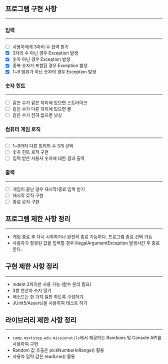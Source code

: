 ## 프로그램 구현 사항

---
### 입력

---
- [ ] 사용자에게 3자리 수 입력 받기
- [X] 3자리 수 아닌 경우 Exception 발생
- [X] 숫자 아닌 경우 Exception 발생
- [X] 중복 숫자가 포함된 경우 Exception 발생
- [X] 1~9 범위가 아닌 숫자의 경우 Exception 발생
### 숫자 힌트

---
- [ ] 같은 수가 같은 자리에 있으면 스트라이크
- [ ] 같은 수가 다른 자리에 있으면 볼
- [ ] 같은 수가 전혀 없으면 낫싱
### 컴퓨터 게임 로직

---
- [ ] 1~9까지 다른 임의의 수 3개 선택
- [ ] 숫자 힌트 로직 구현
- [ ] 입력 받은 사용자 숫자에 대한 결과 출력
### 출력

---
- [ ] 게임이 끝난 경우 재시작/종료 입력 받기
- [ ] 재시작 로직 구현
- [ ] 종료 로직 구현

## 프로그램 제한 사항 정리

---
- 게임 종료 후 다시 시작하거나 완전히 종료 가능하다. 프로그램 종료 선택 가능
- 사용자가 잘못된 값을 입력할 경우 IllegalArgumentException 발생시킨 후 종료한다.

## 구현 제한 사항 정리

---
- indent 2까지만 사용 가능 (함수 분리 필요)
- 3항 연산자 쓰지 않기
- 메소드는 한 가지 일만 하도록 구성하기
- JUnit5/AssertJ을 사용하여 테스트 하기

## 라이브러리 제한 사항 정리

---
- `camp.nextstep.edu.missionutils`에서 제공하는 Randoms 및 Console API를 사용하여 구현
- Random 값 추출은 pickNumberInRange() 활용
- 사용자 입력 값은 readLine() 활용
